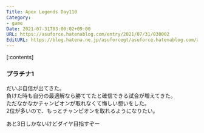 ```yaml
---
Title: Apex Legends Day110
Category:
- game
Date: 2021-07-31T03:00:02+09:00
URL: https://asuforce.hatenablog.com/entry/2021/07/31/030002
EditURL: https://blog.hatena.ne.jp/asuforcegt/asuforce.hatenablog.com/atom/entry/26006613792219286
---
```


[:contents]

### プラチナ1

だいぶ自信が出てきた。  
負けた時も自分の最適解なら勝ててたと確信できる試合が増えてきた。  
ただなかなかチャンピオンが取れなくて悔しい想いをした。  
2位が多いので、もっとチャンピオンを取れるようになりたい。

あと3日しかないけどダイヤ目指すぞー
